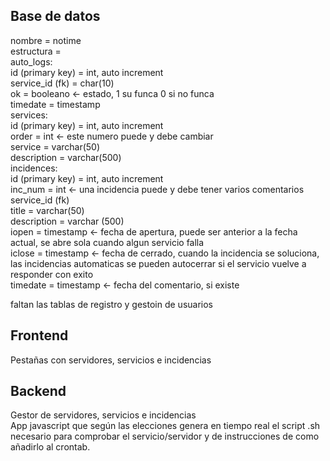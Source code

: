 ﻿## Base de datos
nombre = notime  
estructura =  
	auto_logs:  
		id (primary key) = int, auto increment  
		service_id (fk) = char(10)  
		ok = booleano <- estado, 1 su funca 0 si no funca  
		timedate = timestamp  
	services:  
		id (primary key) = int, auto increment  
		order = int <- este numero puede y debe cambiar  
		service = varchar(50)  
		description = varchar(500)  
	incidences:  
		id (primary key) = int, auto increment  
		inc_num = int <- una incidencia puede y debe tener varios comentarios  
		service_id (fk)  
		title = varchar(50)  
		description = varchar (500)  
		iopen = timestamp <- fecha de apertura, puede ser anterior a la fecha actual, se abre sola cuando algun servicio falla  
		iclose = timestamp <- fecha de cerrado, cuando la incidencia se soluciona, las incidencias automaticas se pueden autocerrar si el servicio vuelve a responder con exito  
		timedate = timestamp <- fecha del comentario, si existe  
  
faltan las tablas de registro y gestoin de usuarios  

## Frontend
Pestañas con servidores, servicios e incidencias  

## Backend
Gestor de servidores, servicios e incidencias  
App javascript que según las elecciones genera en tiempo real el script .sh necesario para comprobar el servicio/servidor y de instrucciones de como añadirlo al crontab.  
